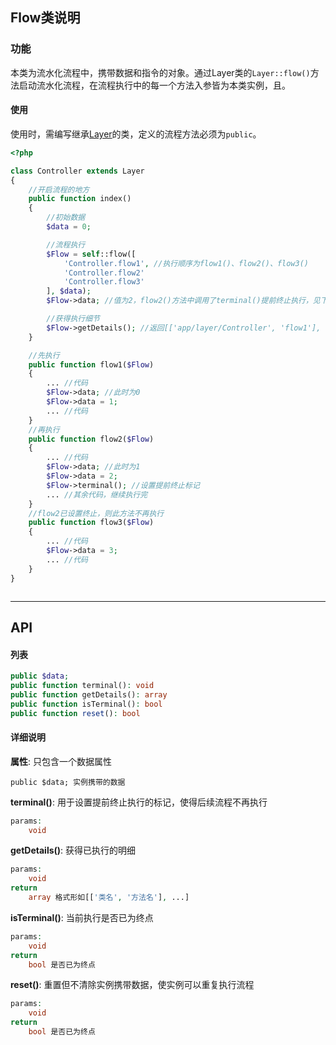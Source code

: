 Flow类说明
----

### 功能

本类为流水化流程中，携带数据和指令的对象。通过Layer类的`Layer::flow()`方法启动流水化流程，在流程执行中的每一个方法入参皆为本类实例，且。


#### 使用

使用时，需编写继承[Layer](Layer.md)的类，定义的流程方法必须为`public`。
~~~php
<?php

class Controller extends Layer
{
    //开启流程的地方
    public function index()
    {
        //初始数据
        $data = 0;

        //流程执行
        $Flow = self::flow([
            'Controller.flow1', //执行顺序为flow1()、flow2()、flow3()
            'Controller.flow2'
            'Controller.flow3'
        ], $data);
        $Flow->data; //值为2，flow2()方法中调用了terminal()提前终止执行，见下述

        //获得执行细节
        $Flow->getDetails(); //返回[['app/layer/Controller', 'flow1'], ['app/layer/Controller', 'flow2']] 命名空间前缀来自Layer的配置项
    }

    //先执行
    public function flow1($Flow)
    {
        ... //代码
        $Flow->data; //此时为0
        $Flow->data = 1;
        ... //代码
    }
    //再执行
    public function flow2($Flow)
    {
        ... //代码
        $Flow->data; //此时为1
        $Flow->data = 2;
        $Flow->terminal(); //设置提前终止标记
        ... //其余代码，继续执行完
    }
    //flow2已设置终止，则此方法不再执行
    public function flow3($Flow)
    {
        ... //代码
        $Flow->data = 3;
        ... //代码
    }
}



~~~


---


## API

#### 列表
~~~php
public $data;
public function terminal(): void
public function getDetails(): array
public function isTerminal(): bool
public function reset(): bool
~~~

#### 详细说明

**属性**: 只包含一个数据属性
```
public $data; 实例携带的数据
```

**terminal()**: 用于设置提前终止执行的标记，使得后续流程不再执行
```php
params:
    void
```

**getDetails()**: 获得已执行的明细
```php
params:
    void
return
    array 格式形如[['类名', '方法名'], ...]
```

**isTerminal()**: 当前执行是否已为终点
```php
params:
    void
return
    bool 是否已为终点
```

**reset()**: 重置但不清除实例携带数据，使实例可以重复执行流程
```php
params:
    void
return
    bool 是否已为终点
```